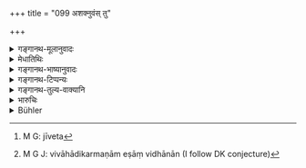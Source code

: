 +++
title = "099 अशक्नुवंस् तु"

+++

<details><summary>गङ्गानथ-मूलानुवादः</summary>

The Śūdra, unable to do service for twice-born people, and threatened with danger to his wife and sons, may subsist by the occupations of craftsmen.—(99)
</details>

<details><summary>मेधातिथिः</summary>

**कारुकाः** शिल्पिनः, सूदतन्तुवायादयः । तेषां कर्माणि पाकवयनादीनि प्रसिद्धानि । तैर् जीवेत्[^१९८] । **पुत्रदारात्ययस्** तद्भरणासमर्थता । एतेन धनतन्त्रभङ्गेन तस्यापदि विवाहादिविधानात् कर्मणाम् एषां[^१९९] निकृष्टतानुमीयते ॥ १०.९९ ॥


[^१९९]:
     M G J: vivāhādikarmaṇām eṣāṃ vidhānān (I follow DK conjecture)


[^१९८]:
     M G: jīveta
</details>

<details><summary>गङ्गानथ-भाष्यानुवादः</summary>

‘*Craftsmen*’— such as cooks, weavers, and the like; the occupations of these are *cooking, weaving* and so forth. By these, ‘*he may subsist*.’

‘*Danger to wife and sons*’—*i.e*., incapability of maintaining them.

This shows that Handicrafts are very low occupations, since even for the
*Śūdra* these have been permitted only when all other property is lost
and the man is in dire distress.—(99)
</details>

<details><summary>गङ्गानथ-टिप्पन्यः</summary>

This verse is quoted in *Madanapārijāta* (p. 233).
</details>

<details><summary>गङ्गानथ-तुल्य-वाक्यानि</summary>

**(verses 10.99-100)  
**

*Gautama* (10.57, 60).—‘From the higher castes, he shall seek to obtain
his livelihood; and he may live by the mechanical arts.’

*Viṣṇu* (2.14).—‘For the Śūdra, all branches of art.’

*Yājñavalkya* (1.120).—‘For the Śūdra, attending upon the twice-born has
been ordained; being unable to maintain himself by that, he shall become a trader; or he shall live by the various arts, always doing what is good for the twice-born.’

\[See under 121-122 below.\]
</details>

<details><summary>भारुचिः</summary>

एतस्माच् च विज्ञायते शूद्रकर्मन्भ्यः कारुकमर्माण्य् अत्यन्तनिकृष्टानि, वर्नापशदानां वृत्तिः ॥ १०.९९ ॥
</details>

<details><summary>Bühler</summary>

099	But a Sudra, being unable to find service with the twice-born and threatened with the loss of his sons and wife (through hunger), may maintain himself by handicrafts.
</details>
